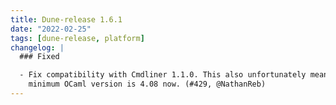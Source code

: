 ```yaml
---
title: Dune-release 1.6.1
date: "2022-02-25"
tags: [dune-release, platform]
changelog: |
  ### Fixed

  - Fix compatibility with Cmdliner 1.1.0. This also unfortunately means that the
    minimum OCaml version is 4.08 now. (#429, @NathanReb)
---
```

